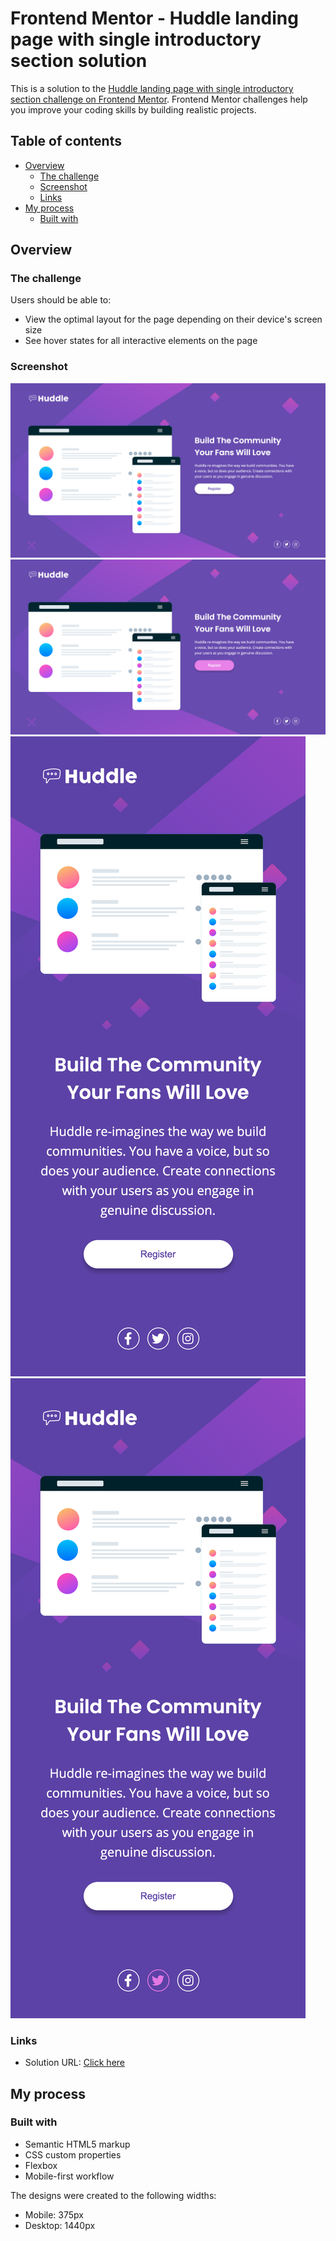 # Frontend Mentor - Huddle landing page with single introductory section solution

This is a solution to the [Huddle landing page with single introductory section challenge on Frontend Mentor](https://www.frontendmentor.io/challenges/huddle-landing-page-with-a-single-introductory-section-B_2Wvxgi0). Frontend Mentor challenges help you improve your coding skills by building realistic projects.

## Table of contents

- [Overview](#overview)
  - [The challenge](#the-challenge)
  - [Screenshot](#screenshot)
  - [Links](#links)
- [My process](#my-process)
  - [Built with](#built-with)

## Overview

### The challenge

Users should be able to:

- View the optimal layout for the page depending on their device's screen size
- See hover states for all interactive elements on the page

### Screenshot

![](./screenshots/desktop-design.png)
![](./screenshots/desktop-design-active-state.png)
![](./screenshots/mobile-design.png)
![](./screenshots/mobile-design-active-state.png)

### Links

- Solution URL: [Click here](https://erwinruiz.github.io/huddle-landing-page-with-a-single-introductory-section/)

## My process

### Built with

- Semantic HTML5 markup
- CSS custom properties
- Flexbox
- Mobile-first workflow

The designs were created to the following widths:

- Mobile: 375px
- Desktop: 1440px
